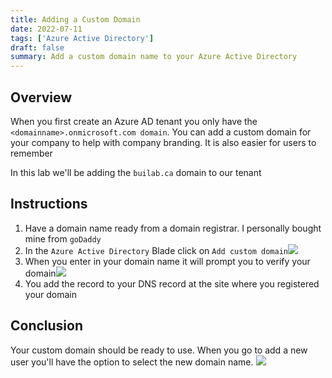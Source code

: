 ```yaml
---
title: Adding a Custom Domain
date: 2022-07-11
tags: ['Azure Active Directory']
draft: false
summary: Add a custom domain name to your Azure Active Directory
---
```


## Overview

When you first create an Azure AD tenant you only have the `<domainname>.onmicrosoft.com domain`. You can add a custom domain for your company to help with company branding. It is also easier for users to remember

In this lab we'll be adding the `builab.ca` domain to our tenant

## Instructions

1. Have a domain name ready from a domain registrar. I personally bought mine from `goDaddy`
2. In the `Azure Active Directory` Blade click on `Add custom domain`![](https://bui.blob.core.windows.net/labs/Lab_2022_07_11_28_22.webp)
3. When you enter in your domain name it will prompt you to verify your domain![](https://bui.blob.core.windows.net/labs/Lab_2022_07_11_30_42.webp)
4. You add the record to your DNS record at the site where you registered your domain

## Conclusion

Your custom domain should be ready to use. When you go to add a new user you'll have the option to select the new domain name.
![](https://bui.blob.core.windows.net/labs/Lab_2022_07_11_35_26.webp)
